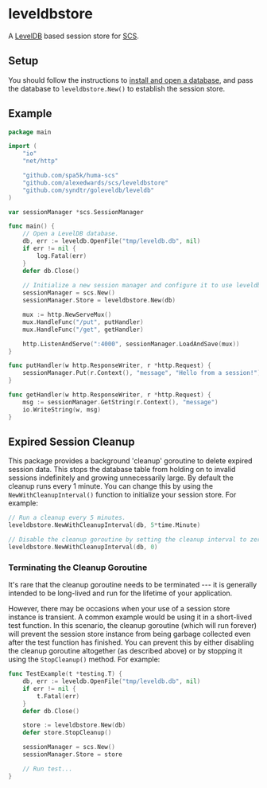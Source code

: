 # leveldbstore

A [LevelDB](https://github.com/syndtr/goleveldb) based session store for [SCS](https://github.com/alexedwards/scs).

## Setup

You should follow the instructions to [install and open a database](https://github.com/syndtr/goleveldb#installation), and pass the database to `leveldbstore.New()` to establish the session store.

## Example

```go
package main

import (
	"io"
	"net/http"

	"github.com/spa5k/huma-scs"
	"github.com/alexedwards/scs/leveldbstore"
	"github.com/syndtr/goleveldb/leveldb"
)

var sessionManager *scs.SessionManager

func main() {
	// Open a LevelDB database.
	db, err := leveldb.OpenFile("tmp/leveldb.db", nil)
	if err != nil {
		log.Fatal(err)
	}
	defer db.Close()
	
	// Initialize a new session manager and configure it to use leveldbstore as the session store.
	sessionManager = scs.New()
	sessionManager.Store = leveldbstore.New(db)

	mux := http.NewServeMux()
	mux.HandleFunc("/put", putHandler)
	mux.HandleFunc("/get", getHandler)

	http.ListenAndServe(":4000", sessionManager.LoadAndSave(mux))
}

func putHandler(w http.ResponseWriter, r *http.Request) {
	sessionManager.Put(r.Context(), "message", "Hello from a session!")
}

func getHandler(w http.ResponseWriter, r *http.Request) {
	msg := sessionManager.GetString(r.Context(), "message")
	io.WriteString(w, msg)
}
```

## Expired Session Cleanup

This package provides a background 'cleanup' goroutine to delete expired session data. This stops the database table from holding on to invalid sessions indefinitely and growing unnecessarily large. By default the cleanup runs every 1 minute. You can change this by using the `NewWithCleanupInterval()` function to initialize your session store. For example:

```go
// Run a cleanup every 5 minutes.
leveldbstore.NewWithCleanupInterval(db, 5*time.Minute)

// Disable the cleanup goroutine by setting the cleanup interval to zero.
leveldbstore.NewWithCleanupInterval(db, 0)
```

### Terminating the Cleanup Goroutine

It's rare that the cleanup goroutine needs to be terminated --- it is generally intended to be long-lived and run for the lifetime of your application.

However, there may be occasions when your use of a session store instance is transient. A common example would be using it in a short-lived test function. In this scenario, the cleanup goroutine (which will run forever) will prevent the session store instance from being garbage collected even after the test function has finished. You can prevent this by either disabling the cleanup goroutine altogether (as described above) or by stopping it using the `StopCleanup()` method. For example:

```go
func TestExample(t *testing.T) {
	db, err := leveldb.OpenFile("tmp/leveldb.db", nil)
	if err != nil {
		t.Fatal(err)
	}
	defer db.Close()

	store := leveldbstore.New(db)
	defer store.StopCleanup()

	sessionManager = scs.New()
	sessionManager.Store = store

	// Run test...
}
```
